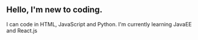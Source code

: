 ## Hello, I'm new to coding.

I can code in HTML, JavaScript and Python.
I'm currently learning JavaEE and React.js
